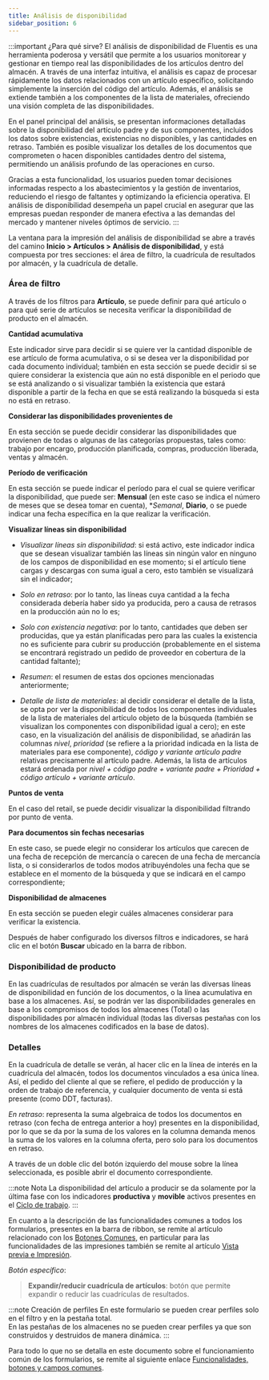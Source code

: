 ```yaml
---
title: Análisis de disponibilidad 
sidebar_position: 6
---
```


:::important ¿Para qué sirve? 
El análisis de disponibilidad de Fluentis es una herramienta poderosa y versátil que permite a los usuarios monitorear y gestionar en tiempo real las disponibilidades de los artículos dentro del almacén. A través de una interfaz intuitiva, el análisis es capaz de procesar rápidamente los datos relacionados con un artículo específico, solicitando simplemente la inserción del código del artículo. Además, el análisis se extiende también a los componentes de la lista de materiales, ofreciendo una visión completa de las disponibilidades.

En el panel principal del análisis, se presentan informaciones detalladas sobre la disponibilidad del artículo padre y de sus componentes, incluidos los datos sobre existencias, existencias no disponibles, y las cantidades en retraso. También es posible visualizar los detalles de los documentos que comprometen o hacen disponibles cantidades dentro del sistema, permitiendo un análisis profundo de las operaciones en curso.

Gracias a esta funcionalidad, los usuarios pueden tomar decisiones informadas respecto a los abastecimientos y la gestión de inventarios, reduciendo el riesgo de faltantes y optimizando la eficiencia operativa. El análisis de disponibilidad desempeña un papel crucial en asegurar que las empresas puedan responder de manera efectiva a las demandas del mercado y mantener niveles óptimos de servicio.
:::

La ventana para la impresión del análisis de disponibilidad se abre a través del camino **Inicio > Artículos > Análisis de disponibilidad**, y está compuesta por tres secciones: el área de filtro, la cuadrícula de resultados por almacén, y la cuadrícula de detalle.

### Área de filtro

A través de los filtros para **Artículo**, se puede definir para qué artículo o para qué serie de artículos se necesita verificar la disponibilidad de producto en el almacén.

**Cantidad acumulativa**

Este indicador sirve para decidir si se quiere ver la cantidad disponible de ese artículo de forma acumulativa, o si se desea ver la disponibilidad por cada documento individual; también en esta sección se puede decidir si se quiere considerar la existencia que aún no está disponible en el periodo que se está analizando o si visualizar también la existencia que estará disponible a partir de la fecha en que se está realizando la búsqueda si esta no está en retraso.

**Considerar las disponibilidades provenientes de**

En esta sección se puede decidir considerar las disponibilidades que provienen de todas o algunas de las categorías propuestas, tales como: trabajo por encargo, producción planificada, compras, producción liberada, ventas y almacén.

**Período de verificación**

En esta sección se puede indicar el período para el cual se quiere verificar la disponibilidad, que puede ser: **Mensual** (en este caso se indica el número de meses que se desea tomar en cuenta), **Semanal*, **Diario**, o se puede indicar una fecha específica en la que realizar la verificación.

**Visualizar líneas sin disponibilidad**

- *Visualizar líneas sin disponibilidad*: si está activo, este indicador indica que se desean visualizar también las líneas sin ningún valor en ninguno de los campos de disponibilidad en ese momento; si el artículo tiene cargas y descargas con suma igual a cero, esto también se visualizará sin el indicador;  

- *Solo en retraso*: por lo tanto, las líneas cuya cantidad a la fecha considerada debería haber sido ya producida, pero a causa de retrasos en la producción aún no lo es;

- *Solo con existencia negativa*: por lo tanto, cantidades que deben ser producidas, que ya están planificadas pero para las cuales la existencia no es suficiente para cubrir su producción (probablemente en el sistema se encontrará registrado un pedido de proveedor en cobertura de la cantidad faltante);

- *Resumen*: el resumen de estas dos opciones mencionadas anteriormente;

- *Detalle de lista de materiales*: al decidir considerar el detalle de la lista, se opta por ver la disponibilidad de todos los componentes individuales de la lista de materiales del artículo objeto de la búsqueda (también se visualizan los componentes con disponibilidad igual a cero); en este caso, en la visualización del análisis de disponibilidad, se añadirán las columnas *nivel*, *prioridad* (se refiere a la prioridad indicada en la lista de materiales para ese componente), *código y variante artículo padre* relativas precisamente al artículo padre. Además, la lista de artículos estará ordenada por *nivel + código padre + variante padre + Prioridad + código artículo + variante artículo*. 

**Puntos de venta**

En el caso del retail, se puede decidir visualizar la disponibilidad filtrando por punto de venta.

**Para documentos sin fechas necesarias**

En este caso, se puede elegir no considerar los artículos que carecen de una fecha de recepción de mercancía o carecen de una fecha de mercancía lista, o si considerarlos de todos modos atribuyéndoles una fecha que se establece en el momento de la búsqueda y que se indicará en el campo correspondiente;

**Disponibilidad de almacenes**

En esta sección se pueden elegir cuáles almacenes considerar para verificar la existencia.

Después de haber configurado los diversos filtros e indicadores, se hará clic en el botón **Buscar** ubicado en la barra de ribbon.

### Disponibilidad de producto

En las cuadrículas de resultados por almacén se verán las diversas líneas de disponibilidad en función de los documentos, o la línea acumulativa en base a los almacenes. Así, se podrán ver las disponibilidades generales en base a los compromisos de todos los almacenes (Total) o las disponibilidades por almacén individual (todas las diversas pestañas con los nombres de los almacenes codificados en la base de datos).

### Detalles

En la cuadrícula de detalle se verán, al hacer clic en la línea de interés en la cuadrícula del almacén, todos los documentos vinculados a esa única línea. Así, el pedido del cliente al que se refiere, el pedido de producción y la orden de trabajo de referencia, y cualquier documento de venta si está presente (como DDT, facturas).

*En retraso*: representa la suma algebraica de todos los documentos en retraso (con fecha de entrega anterior a hoy) presentes en la disponibilidad, por lo que se da por la suma de los valores en la columna demanda menos la suma de los valores en la columna oferta, pero solo para los documentos en retraso.

A través de un doble clic del botón izquierdo del mouse sobre la línea seleccionada, es posible abrir el documento correspondiente.     

:::note Nota
La disponibilidad del artículo a producir se da solamente por la última fase con los indicadores **productiva** y **movible** activos presentes en el [Ciclo de trabajo](/docs/erp-home/registers/production/routes/new-route).
:::

En cuanto a la descripción de las funcionalidades comunes a todos los formularios, presentes en la barra de ribbon, se remite al artículo relacionado con los [Botones Comunes](/docs/guide/common/common-buttons), en particular para las funcionalidades de las impresiones también se remite al artículo [Vista previa e Impresión](/docs/guide/common/operations-with-data/reports).

*Botón específico*:
> **Expandir/reducir cuadrícula de artículos**: botón que permite expandir o reducir las cuadrículas de resultados. 

:::note Creación de perfiles
En este formulario se pueden crear perfiles solo en el filtro y en la pestaña total.  
En las pestañas de los almacenes no se pueden crear perfiles ya que son construidos y destruidos de manera dinámica.
:::

Para todo lo que no se detalla en este documento sobre el funcionamiento común de los formularios, se remite al siguiente enlace [Funcionalidades, botones y campos comunes](/docs/guide/common).